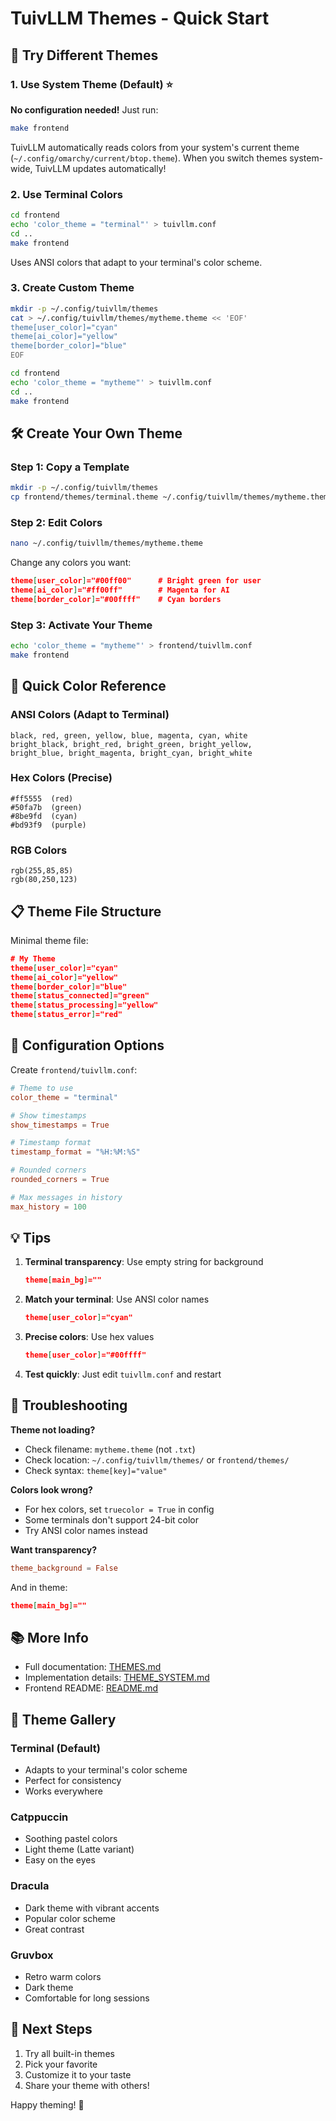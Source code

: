 # TuivLLM Themes - Quick Start

## 🎨 Try Different Themes

### 1. Use System Theme (Default) ⭐
**No configuration needed!** Just run:
```bash
make frontend
```

TuivLLM automatically reads colors from your system's current theme (`~/.config/omarchy/current/btop.theme`). When you switch themes system-wide, TuivLLM updates automatically!

### 2. Use Terminal Colors
```bash
cd frontend
echo 'color_theme = "terminal"' > tuivllm.conf
cd ..
make frontend
```
Uses ANSI colors that adapt to your terminal's color scheme.

### 3. Create Custom Theme
```bash
mkdir -p ~/.config/tuivllm/themes
cat > ~/.config/tuivllm/themes/mytheme.theme << 'EOF'
theme[user_color]="cyan"
theme[ai_color]="yellow"
theme[border_color]="blue"
EOF

cd frontend
echo 'color_theme = "mytheme"' > tuivllm.conf
cd ..
make frontend
```

## 🛠️ Create Your Own Theme

### Step 1: Copy a Template
```bash
mkdir -p ~/.config/tuivllm/themes
cp frontend/themes/terminal.theme ~/.config/tuivllm/themes/mytheme.theme
```

### Step 2: Edit Colors
```bash
nano ~/.config/tuivllm/themes/mytheme.theme
```

Change any colors you want:
```theme
theme[user_color]="#00ff00"      # Bright green for user
theme[ai_color]="#ff00ff"        # Magenta for AI
theme[border_color]="#00ffff"    # Cyan borders
```

### Step 3: Activate Your Theme
```bash
echo 'color_theme = "mytheme"' > frontend/tuivllm.conf
make frontend
```

## 🎯 Quick Color Reference

### ANSI Colors (Adapt to Terminal)
```
black, red, green, yellow, blue, magenta, cyan, white
bright_black, bright_red, bright_green, bright_yellow,
bright_blue, bright_magenta, bright_cyan, bright_white
```

### Hex Colors (Precise)
```
#ff5555  (red)
#50fa7b  (green)
#8be9fd  (cyan)
#bd93f9  (purple)
```

### RGB Colors
```
rgb(255,85,85)
rgb(80,250,123)
```

## 📋 Theme File Structure

Minimal theme file:
```theme
# My Theme
theme[user_color]="cyan"
theme[ai_color]="yellow"
theme[border_color]="blue"
theme[status_connected]="green"
theme[status_processing]="yellow"
theme[status_error]="red"
```

## 🔧 Configuration Options

Create `frontend/tuivllm.conf`:
```conf
# Theme to use
color_theme = "terminal"

# Show timestamps
show_timestamps = True

# Timestamp format
timestamp_format = "%H:%M:%S"

# Rounded corners
rounded_corners = True

# Max messages in history
max_history = 100
```

## 💡 Tips

1. **Terminal transparency**: Use empty string for background
   ```theme
   theme[main_bg]=""
   ```

2. **Match your terminal**: Use ANSI color names
   ```theme
   theme[user_color]="cyan"
   ```

3. **Precise colors**: Use hex values
   ```theme
   theme[user_color]="#00ffff"
   ```

4. **Test quickly**: Just edit `tuivllm.conf` and restart

## 🐛 Troubleshooting

**Theme not loading?**
- Check filename: `mytheme.theme` (not `.txt`)
- Check location: `~/.config/tuivllm/themes/` or `frontend/themes/`
- Check syntax: `theme[key]="value"`

**Colors look wrong?**
- For hex colors, set `truecolor = True` in config
- Some terminals don't support 24-bit color
- Try ANSI color names instead

**Want transparency?**
```conf
theme_background = False
```
And in theme:
```theme
theme[main_bg]=""
```

## 📚 More Info

- Full documentation: [THEMES.md](THEMES.md)
- Implementation details: [THEME_SYSTEM.md](THEME_SYSTEM.md)
- Frontend README: [README.md](README.md)

## 🎨 Theme Gallery

### Terminal (Default)
- Adapts to your terminal's color scheme
- Perfect for consistency
- Works everywhere

### Catppuccin
- Soothing pastel colors
- Light theme (Latte variant)
- Easy on the eyes

### Dracula
- Dark theme with vibrant accents
- Popular color scheme
- Great contrast

### Gruvbox
- Retro warm colors
- Dark theme
- Comfortable for long sessions

## 🚀 Next Steps

1. Try all built-in themes
2. Pick your favorite
3. Customize it to your taste
4. Share your theme with others!

Happy theming! 🎨
